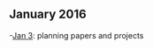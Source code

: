 ## January 2016

-[Jan 3](https://github.com/andkov/about/blob/master/2016/log/jan/2016-01-03.md): planning papers and projects
